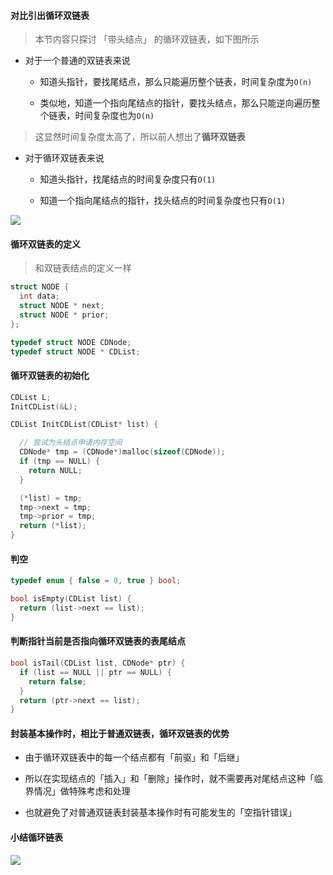 #### 对比引出循环双链表

> 本节内容只探讨 「带头结点」 的循环双链表，如下图所示

- 对于一个普通的双链表来说

  - 知道头指针，要找尾结点，那么只能遍历整个链表，时间复杂度为`O(n)`

  - 类似地，知道一个指向尾结点的指针，要找头结点，那么只能逆向遍历整个链表，时间复杂度也为`O(n)`

> 这显然时间复杂度太高了，所以前人想出了**循环双链表**

- 对于循环双链表来说

  - 知道头指针，找尾结点的时间复杂度只有`O(1)`

  - 知道一个指向尾结点的指针，找头结点的时间复杂度也只有`O(1)`

<img src="https://aliyun-oss-lpj.oss-cn-qingdao.aliyuncs.com/images/old-from-gitee-2022-03-25/by-picgo/image-20211010163447287.png"></img>

#### 循环双链表的定义

> 和双链表结点的定义一样

```c
struct NODE {
  int data;
  struct NODE * next;
  struct NODE * prior;
};

typedef struct NODE CDNode;
typedef struct NODE * CDList;
```

#### 循环双链表的初始化

```c
CDList L;
InitCDList(&L);
```

```c
CDList InitCDList(CDList* list) {

  // 尝试为头结点申请内存空间
  CDNode* tmp = (CDNode*)malloc(sizeof(CDNode));
  if (tmp == NULL) {
    return NULL;
  }

  (*list) = tmp;
  tmp->next = tmp;
  tmp->prior = tmp;
  return (*list);
}
```

#### 判空

```c
typedef enum { false = 0, true } bool;

bool isEmpty(CDList list) {
  return (list->next == list);
}
```

#### 判断指针当前是否指向循环双链表的表尾结点

```c
bool isTail(CDList list, CDNode* ptr) {
  if (list == NULL || ptr == NULL) {
    return false;
  }
  return (ptr->next == list);
}
```

#### 封装基本操作时，相比于普通双链表，循环双链表的优势

- 由于循环双链表中的每一个结点都有「前驱」和「后继」

- 所以在实现结点的「插入」和「删除」操作时，就不需要再对尾结点这种「临界情况」做特殊考虑和处理

- 也就避免了对普通双链表封装基本操作时有可能发生的「空指针错误」

#### 小结循环链表

<img src="https://aliyun-oss-lpj.oss-cn-qingdao.aliyuncs.com/images/old-from-gitee-2022-03-25/by-picgo/image-20211010171213832.png"></img>
